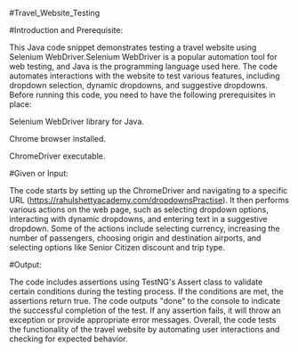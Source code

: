 #Travel_Website_Testing

#Introduction and Prerequisite:

This Java code snippet demonstrates testing a travel website using Selenium WebDriver.Selenium WebDriver is a popular automation tool for web testing, and Java is the programming language used here. The code automates interactions with the website to test various features, including dropdown selection, dynamic dropdowns, and suggestive dropdowns. Before running this code, you need to have the following prerequisites in place:

Selenium WebDriver library for Java.

Chrome browser installed.

ChromeDriver executable.

#Given or Input:

The code starts by setting up the ChromeDriver and navigating to a specific URL (https://rahulshettyacademy.com/dropdownsPractise). It then performs various actions on the web page, such as selecting dropdown options, interacting with dynamic dropdowns, and entering text in a suggestive dropdown. Some of the actions include selecting currency, increasing the number of passengers, choosing origin and destination airports, and selecting options like Senior Citizen discount and trip type.

#Output:

The code includes assertions using TestNG's Assert class to validate certain conditions during the testing process. If the conditions are met, the assertions return true. The code outputs "done" to the console to indicate the successful completion of the test. If any assertion fails, it will throw an exception or provide appropriate error messages. Overall, the code tests the functionality of the travel website by automating user interactions and checking for expected behavior.








